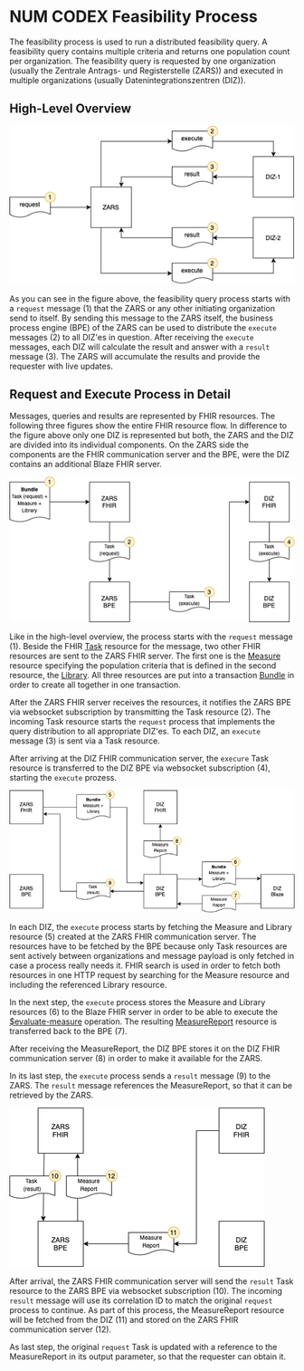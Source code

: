 # NUM CODEX Feasibility Process

The feasibility process is used to run a distributed feasibility query. A feasibility query contains multiple criteria and returns one population count per organization. The feasibility query is requested by one organization (usually the Zentrale Antrags- und Registerstelle (ZARS)) and executed in multiple organizations (usually Datenintegrationszentren (DIZ)).

## High-Level Overview

![fig-1](./docs/codex-feasibility-process-01.png)

As you can see in the figure above, the feasibility query process starts with a `request` message (1) that the ZARS or any other initiating organization send to itself. By sending this message to the ZARS itself, the business process engine (BPE) of the ZARS can be used to distribute the `execute` messages (2) to all DIZ'es in question. After receiving the `execute` messages, each DIZ will calculate the result and answer with a `result` message (3). The ZARS will accumulate the results and provide the requester with live updates.

## Request and Execute Process in Detail

Messages, queries and results are represented by FHIR resources. The following three figures show the entire FHIR resource flow. In difference to the figure above only one DIZ is represented but both, the ZARS and the DIZ are divided into its individual components. On the ZARS side the components are the FHIR communication server and the BPE, were the DIZ contains an additional Blaze FHIR server.

![fig-1](./docs/codex-feasibility-process-02.png)

Like in the high-level overview, the process starts with the `request` message (1). Beside the FHIR [Task][1] resource for the message, two other FHIR resources are sent to the ZARS FHIR server. The first one is the [Measure][2] resource specifying the population criteria that is defined in the second resource, the [Library][3]. All three resources are put into a transaction [Bundle][4] in order to create all together in one transaction.

After the ZARS FHIR server receives the resources, it notifies the ZARS BPE via websocket subscription by transmitting the Task resource (2). The incoming Task resource starts the `request` process that implements the query distribution to all appropriate DIZ'es. To each DIZ, an `execute` message (3) is sent via a Task resource.

After arriving at the DIZ FHIR communication server, the `execure` Task resource is transferred to the DIZ BPE via  websocket subscription (4), starting the `execute` prozess.

![fig-1](./docs/codex-feasibility-process-03.png)

In each DIZ, the `execute` process starts by fetching the Measure and Library resource (5) created at the ZARS FHIR communication server. The resources have to be fetched by the BPE because only Task resources are sent actively between organizations and message payload is only fetched in case a process really needs it. FHIR search is used in order to fetch both resources in one HTTP request by searching for the Measure resource and including the referenced Library resource.

In the next step, the `execute` process stores the Measure and Library resources (6) to the Blaze FHIR server in order to be able to execute the [$evaluate-measure][5] operation. The resulting [MeasureReport][6] resource is transferred back to the BPE (7).

After receiving the MeasureReport, the DIZ BPE stores it on the DIZ FHIR communication server (8) in order to make it available for the ZARS.

In its last step, the `execute` process sends a `result` message (9) to the ZARS. The `result` message references the MeasureReport, so that it can be retrieved by the ZARS.

![fig-1](./docs/codex-feasibility-process-04.png)

After arrival, the ZARS FHIR communication server will send the `result` Task resource to the ZARS BPE via websocket subscription (10). The incoming `result` message will use its correlation ID to match the original `request` process to continue. As part of this process, the MeasureReport resource will be fetched from the DIZ (11) and stored on the ZARS FHIR communication server (12). 

As last step, the original `request` Task is updated with a reference to the MeasureReport in its output parameter, so that the requester can obtain it.

[1]: <https://www.hl7.org/FHIR/task.html>
[2]: <https://www.hl7.org/fhir/measure.html>
[3]: <https://www.hl7.org/fhir/library.html>
[4]: <https://www.hl7.org/fhir/bundle.html>
[5]: <https://www.hl7.org/fhir/operation-measure-evaluate-measure.html>
[6]: <https://www.hl7.org/fhir/measurereport.html>
